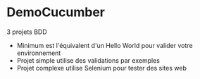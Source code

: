 # DemoCucumber

3 projets BDD

*  Minimum est l'équivalent d'un Hello World pour valider votre environnement
*  Projet simple utilise des validations par exemples
*  Projet complexe utilise Selenium pour tester des sites web